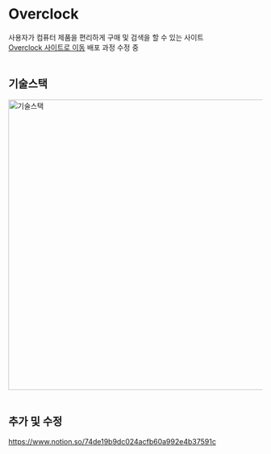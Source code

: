 # Overclock
사용자가 컴퓨터 제품을 편리하게 구매 및 검색을 할 수 있는 사이트
<br>
[Overclock 사이트로 이동](http://overclock.or.kr/overclock)
배포 과정 수정 중
<br><br>

## 기술스택 
<img width="576" alt="기술스택" src="https://user-images.githubusercontent.com/82433524/197136584-a742d17e-c8ad-4cf1-a208-517a0d287037.png">
<br><br>

## 추가 및 수정
https://www.notion.so/74de19b9dc024acfb60a992e4b37591c


